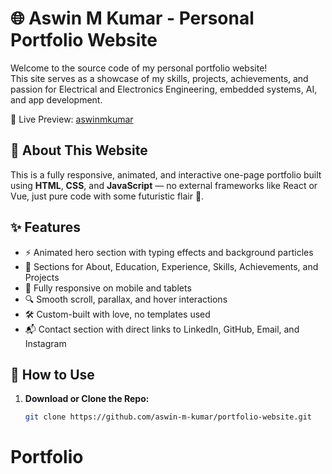# 🌐 Aswin M Kumar - Personal Portfolio Website

Welcome to the source code of my personal portfolio website!  
This site serves as a showcase of my skills, projects, achievements, and passion for Electrical and Electronics Engineering, embedded systems, AI, and app development.

🔗 Live Preview: [aswinmkumar](https://www.linkedin.com/in/aswinmkumar)

## 🧠 About This Website

This is a fully responsive, animated, and interactive one-page portfolio built using **HTML**, **CSS**, and **JavaScript** — no external frameworks like React or Vue, just pure code with some futuristic flair 🚀.

## ✨ Features

- ⚡ Animated hero section with typing effects and background particles
- 🧾 Sections for About, Education, Experience, Skills, Achievements, and Projects
- 📱 Fully responsive on mobile and tablets
- 🔍 Smooth scroll, parallax, and hover interactions
- 🛠️ Custom-built with love, no templates used
- 📬 Contact section with direct links to LinkedIn, GitHub, Email, and Instagram

## 🔧 How to Use

1. **Download or Clone the Repo:**
   ```bash
   git clone https://github.com/aswin-m-kumar/portfolio-website.git
# Portfolio
